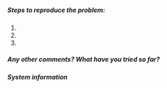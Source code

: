 ##### Steps to reproduce the problem:

1.
2.
3.


##### Any other comments? What have you tried so far?



##### System information

<!-- Paste the output of "mitmproxy --version" here. -->
